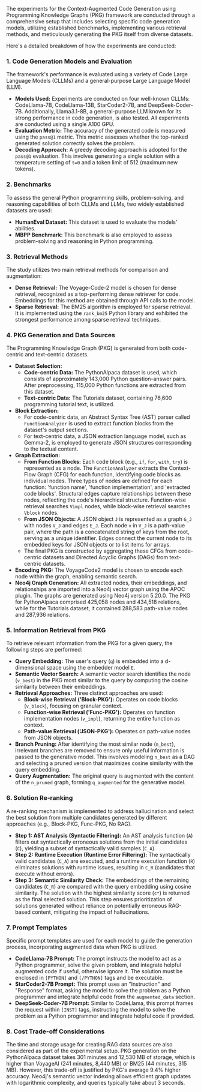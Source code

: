 The experiments for the Context-Augmented Code Generation using Programming Knowledge Graphs (PKG) framework are conducted through a comprehensive setup that includes selecting specific code generation models, utilizing established benchmarks, implementing various retrieval methods, and meticulously generating the PKG itself from diverse datasets.

Here's a detailed breakdown of how the experiments are conducted:

### 1. Code Generation Models and Evaluation

The framework's performance is evaluated using a variety of Code Large Language Models (CLLMs) and a general-purpose Large Language Model (LLM).

*   **Models Used:** Experiments are conducted on four well-known CLLMs: CodeLlama-7B, CodeLlama-13B, StarCoder2-7B, and DeepSeek-Coder-7B. Additionally, Llama3.1-8B, a general-purpose LLM known for its strong performance in code generation, is also tested. All experiments are conducted using a single A100 GPU.
*   **Evaluation Metric:** The accuracy of the generated code is measured using the `pass@1` metric. This metric assesses whether the top-ranked generated solution correctly solves the problem.
*   **Decoding Approach:** A greedy decoding approach is adopted for the `pass@1` evaluation. This involves generating a single solution with a temperature setting of `t=0` and a token limit of 512 (maximum new tokens).

### 2. Benchmarks

To assess the general Python programming skills, problem-solving, and reasoning capabilities of both CLLMs and LLMs, two widely established datasets are used:

*   **HumanEval Dataset:** This dataset is used to evaluate the models' abilities.
*   **MBPP Benchmark:** This benchmark is also employed to assess problem-solving and reasoning in Python programming.

### 3. Retrieval Methods

The study utilizes two main retrieval methods for comparison and augmentation:

*   **Dense Retrieval:** The Voyage-Code-2 model is chosen for dense retrieval, recognized as a top-performing dense retriever for code. Embeddings for this method are obtained through API calls to the model.
*   **Sparse Retrieval:** The BM25 algorithm is employed for sparse retrieval. It is implemented using the `rank_bm25` Python library and exhibited the strongest performance among sparse retrieval techniques.

### 4. PKG Generation and Data Sources

The Programming Knowledge Graph (PKG) is generated from both code-centric and text-centric datasets.

*   **Dataset Selection:**
    *   **Code-centric Data:** The PythonAlpaca dataset is used, which consists of approximately 143,000 Python question-answer pairs. After preprocessing, 115,000 Python functions are extracted from this dataset.
    *   **Text-centric Data:** The Tutorials dataset, containing 76,600 programming tutorial text, is utilized.
*   **Block Extraction:**
    *   For code-centric data, an Abstract Syntax Tree (AST) parser called `FunctionAnalyzer` is used to extract function blocks from the dataset's output sections.
    *   For text-centric data, a JSON extraction language model, such as Gemma-2, is employed to generate JSON structures corresponding to the textual content.
*   **Graph Extraction:**
    *   **From Function Blocks:** Each code block (e.g., `if`, `for`, `with`, `try`) is represented as a node. The `FunctionAnalyzer` extracts the Context-Flow Graph (CFG) for each function, identifying code blocks as individual nodes. Three types of nodes are defined for each function: 'function name', 'function implementation', and 'extracted code blocks'. Structural edges capture relationships between these nodes, reflecting the code's hierarchical structure. Function-wise retrieval searches `Vimpl` nodes, while block-wise retrieval searches `Vblock` nodes.
    *   **From JSON Objects:** A JSON object `J` is represented as a graph `G_J` with nodes `V_J` and edges `E_J`. Each node `v` in `V_J` is a path-value pair, where the path is a concatenated string of keys from the root, serving as a unique identifier. Edges connect the current node to its embedded keys for JSON objects or to list items for arrays.
    *   The final PKG is constructed by aggregating these CFGs from code-centric datasets and Directed Acyclic Graphs (DAGs) from text-centric datasets.
*   **Encoding PKG:** The VoyageCode2 model is chosen to encode each node within the graph, enabling semantic search.
*   **Neo4j Graph Generation:** All extracted nodes, their embeddings, and relationships are imported into a Neo4j vector graph using the APOC plugin. The graphs are generated using Neo4j version 5.20.0. The PKG for PythonAlpaca comprised 425,058 nodes and 434,518 relations, while for the Tutorials dataset, it contained 288,583 path-value nodes and 287,936 relations.

### 5. Information Retrieval from PKG

To retrieve relevant information from the PKG for a given query, the following steps are performed:

*   **Query Embedding:** The user's query (`q`) is embedded into a d-dimensional space using the embedder model `E`.
*   **Semantic Vector Search:** A semantic vector search identifies the node (`v_best`) in the PKG most similar to the query by computing the cosine similarity between their embeddings.
*   **Retrieval Approaches:** Three distinct approaches are used:
    *   **Block-wise Retrieval ('Block-PKG'):** Operates on code blocks (`v_block`), focusing on granular context.
    *   **Function-wise Retrieval ('Func-PKG'):** Operates on function implementation nodes (`v_impl`), returning the entire function as context.
    *   **Path-value Retrieval ('JSON-PKG'):** Operates on path-value nodes from JSON objects.
*   **Branch Pruning:** After identifying the most similar node (`n_best`), irrelevant branches are removed to ensure only useful information is passed to the generative model. This involves modeling `n_best` as a DAG and selecting a pruned version that maximizes cosine similarity with the query embedding.
*   **Query Augmentation:** The original query is augmented with the content of the `n_pruned` graph, forming `q_augmented` for the generative model.

### 6. Solution Re-ranking

A re-ranking mechanism is implemented to address hallucination and select the best solution from multiple candidates generated by different approaches (e.g., Block-PKG, Func-PKG, No RAG).

*   **Step 1: AST Analysis (Syntactic Filtering):** An AST analysis function (`A`) filters out syntactically erroneous solutions from the initial candidates (`C`), yielding a subset of syntactically valid samples (`C_A`).
*   **Step 2: Runtime Execution (Runtime Error Filtering):** The syntactically valid candidates (`C_A`) are executed, and a runtime execution function (`R`) eliminates solutions with runtime issues, resulting in `C_R` (candidates that execute without errors).
*   **Step 3: Semantic Similarity Check:** The embeddings of the remaining candidates (`C_R`) are compared with the query embedding using cosine similarity. The solution with the highest similarity score (`c*`) is returned as the final selected solution. This step ensures prioritization of solutions generated without reliance on potentially erroneous RAG-based content, mitigating the impact of hallucinations.

### 7. Prompt Templates

Specific prompt templates are used for each model to guide the generation process, incorporating augmented data when PKG is utilized.

*   **CodeLlama-7B Prompt:** The prompt instructs the model to act as a Python programmer, solve the given problem, and integrate helpful augmented code if useful, otherwise ignore it. The solution must be enclosed in `[PYTHON]` and `[/PYTHON]` tags and be executable.
*   **StarCoder2-7B Prompt:** This prompt uses an "Instruction" and "Response" format, asking the model to solve the problem as a Python programmer and integrate helpful code from the `augmented_data` section.
*   **DeepSeek-Coder-7B Prompt:** Similar to CodeLlama, this prompt frames the request within `[INST]` tags, instructing the model to solve the problem as a Python programmer and integrate helpful code if provided.

### 8. Cost Trade-off Considerations

The time and storage usage for creating RAG data sources are also considered as part of the experimental setup. PKG generation on the PythonAlpaca dataset takes 301 minutes and 12,530 MB of storage, which is higher than VoyageAI (241 minutes, 8,440 MB) or BM25 (44 minutes, 315 MB). However, this trade-off is justified by PKG's average 9.4% higher accuracy. Neo4j's semantic vector indexing allows efficient graph updates with logarithmic complexity, and queries typically take about 3 seconds.